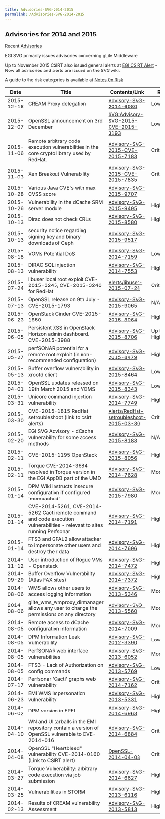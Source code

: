 ```yaml
---
title: Advisories-SVG-2014-2015
permalink: /Advisories-SVG-2014-2015
---
```


## Advisories for 2014 and 2015

Recent [Advisories](../README.md)

EGI SVG primarily issues advisories concerning gLite Middleware.

Up to November 2015 CSIRT also issued general alerts at
[EGI CSIRT Alert](https://advisories.egi.eu/CSIRT_Alerts) - Now all advisories
and alerts are issued on the SVG wiki.

A guide to the risk categories is available at
[Notes On Risk](https://confluence.egi.eu/display/EGIBG/Notes+on+Risk)

| Date       | Title                                                                                                                      | Contents/Link                                                                         | Risk       | Status |
| ---------- | -------------------------------------------------------------------------------------------------------------------------- | ------------------------------------------------------------------------------------- | ---------- | ------ |
| 2015-12-16 | CREAM Proxy delegation                                                                                                     | [Advisory-SVG-2014-6980](./2014/Advisory-SVG-2014-6980.md)                            | Low        | Fixed  |
| 2015-12-07 | OpenSSL announcement on 3rd December                                                                                       | [SVG:Advisory-SVG-2015-CVE-2015-3193](./2015/Advisory-SVG-2015-CVE-2015-3193.md)      | Low        | Fixed  |
| 2015-11-06 | Remote arbitrary code execution vulnerabilities in the core crypto library used by RedHat.                                 | [Advisory-SVG-2015-CVE-2015-7183](./2015/Advisory-SVG-2015-CVE-2015-7183.md)          | Critical   | Fixed  |
| 2015-11-03 | Xen Breakout Vulnerability                                                                                                 | [Advisory-SVG-2015-CVE-2015-7835](./2015/Advisory-SVG-2015-CVE-2015-7835.md)          | Critical   | Fixed  |
| 2015-10-28 | Various Java CVE's with max CVSS score                                                                                     | [Advisory-SVG-2015-9707](./2015/Advisory-SVG-2015-9707.md)                            |            | Fixed  |
| 2015-10-26 | Vulnerability in the dCache SRM server module                                                                              | [Advisory-SVG-2015-9495](./2015/Advisory-SVG-2015-9495.md)                            | High       | Fixed  |
| 2015-10-13 | Dirac does not check CRLs                                                                                                  | [Advisory-SVG-2015-8580](./2015/Advisory-SVG-2015-8580.md)                            | High       | Fixed  |
| 2015-10-13 | security notice regarding signing key and binary downloads of Ceph                                                         | [Advisory-SVG-2015-9517](./2015/Advisory-SVG-2015-9517.md)                            |            |        |
| 2015-08-18 | VOMs Potential DoS                                                                                                         | [Advisory-SVG-2014-7159](./2014/Advisory-SVG-2014-7159.md)                            | Low        | Fixed  |
| 2015-08-13 | DIRAC SQL injection vulnerability                                                                                          | [Advisory-SVG-2014-7553](./2014/Advisory-SVG-2014-7553.md)                            | High       | Fixed  |
| 2015-07-24 | libuser local root exploit CVE-2015-3245, CVE-2015-3246 for RedHat                                                         | [Alerts/libuser-2015-07-24](./2015/libuser-2015-07-24.md)                             | Critical   | Fixed  |
| 2015-07-13 | OpenSSL release on 9th July - CVE-2015-1793                                                                                | [Advisory-SVG-2015-9065](./2015/Advisory-SVG-2015-9065.md)                            | N/A        | Fixed  |
| 2015-06-23 | OpenStack Cinder CVE-2015-1850                                                                                             | [Advisory-SVG-2015-8964](./2015/Advisory-SVG-2015-8964.md)                            | High       | Fixed  |
| 2015-06-05 | Persistent XSS in OpenStack Horizon admin dashboard. CVE-2015-3988                                                         | [Advisory-SVG-2015-8706](./2015/Advisory-SVG-2015-8706.md)                            | Up to High | Fixed  |
| 2015-05-27 | perfSONAR potential for a remote root exploit (in non-recommended configuration)                                           | [Advisory-SVG-2015-8479](./2015/Advisory-SVG-2015-8479.md)                            | High       | Fixed  |
| 2015-05-13 | Buffer overflow vulnerability in xrootd client                                                                             | [Advisory-SVG-2015-8464](./2015/Advisory-SVG-2015-8464.md)                            | Low        | Fixed  |
| 2015-04-01 | OpenSSL updates released on 19th March 2015 and VOMS                                                                       | [Advisory-SVG-2015-8343](./2015/Advisory-SVG-2015-8343.md)                            | Low        | Fixed  |
| 2015-03-31 | Unicore command injection vulnerability                                                                                    | [Advisory-SVG-2014-7749](./2014/Advisory-SVG-2014-7749.md)                            | High       | Fixed  |
| 2015-03-30 | CVE-2015-1815 RedHat setroubleshoot (link to csirt alerts)                                                                 | [Alerts/RedHat-setroubleshoot-2015-03-30](./2015/RedHat-setroubleshoot-2015-03-30.md) | Critical   | Fixed  |
| 2015-02-20 | EGI SVG Advisory - dCache vulnerability for some access methods                                                            | [Advisory-SVG-2015-8183](./2015/Advisory-SVG-2015-8183.md)                            | N/A        | Fixed  |
| 2015-02-11 | CVE-2015-1195 OpenStack                                                                                                    | [Advisory-SVG-2015-8056](./2015/Advisory-SVG-2015-8056.md)                            | High       | Fixed  |
| 2015-02-11 | Torque CVE-2014-3684 resolved in Torque version in the EGI AppDB part of the UMD                                           | [Advisory-SVG-2014-7628](./2014/Advisory-SVG-2014-7628.md)                            | Moderate   | Fixed  |
| 2015-01-14 | DPM Wiki instructs insecure configuration if configured 'memcached'                                                        | [Advisory-SVG-2015-7980](./2015/Advisory-SVG-2015-7980.md)                            | Moderate   | Fixed  |
| 2015-01-14 | CVE-2014-5261, CVE-2014-5262 Cacti remote command and code execution vulnerabilities - relevant to sites running Perfsonar | [Advisory-SVG-2014-7191](./2014/Advisory-SVG-2014-7191.md)                            | High       | Fixed  |
| 2015-01-14 | FTS3 and GFAL2 allow attacker to impersonate other users and destroy their data                                            | [Advisory-SVG-2014-7696](./2014/Advisory-SVG-2014-7696.md)                            | High       | Fixed  |
| 2014-11-12 | User introduction of Rogue VMs - Openstack                                                                                 | [Advisory-SVG-2014-7472](./2014/Advisory-SVG-2014-7472.md)                            | High       | Fixed  |
| 2014-09-29 | Buffer Overflow Vulnerability (Atlas FAX sites)                                                                            | [Advisory-SVG-2014-7372](./2014/Advisory-SVG-2014-7372.md)                            | High       | Fixed  |
| 2014-08-06 | WMS allows other users to access logging information                                                                       | [Advisory-SVG-2013-5346](../2011-2013/2013/Advisory-SVG-2013-5346.md)                 | Moderate   | Fixed  |
| 2014-08-06 | glite_wms_wmproxy_dirmanager allows any user to change the permissions on any directory                                    | [Advisory-SVG-2013-5560](../2011-2013/2013/Advisory-SVG-2013-5560.md)                 | Moderate   | Fixed  |
| 2014-08-05 | Remote access to dCache configuration information                                                                          | [Advisory-SVG-2014-7009](./2014/Advisory-SVG-2014-7009.md)                            | Moderate   | Fixed  |
| 2014-08-05 | DPM Information Leak Vulnerability                                                                                         | [Advisory-SVG-2012-3390](./2011-2013/2012/Advisory-SVG-2012-3390.md)                  | Low        | Fixed  |
| 2014-08-05 | PerfSONAR web interface vulnerabilities                                                                                    | [Advisory-SVG-2013-6052](../2011-2013/2013/Advisory-SVG-2013-6052.md)                 | Moderate   | Fixed  |
| 2014-08-05 | FTS3 - Lack of Authorization on config commands                                                                            | [Advisory-SVG-2013-5769](../2011-2013/2013/Advisory-SVG-2013-5769.md)                 | Low        | Fixed  |
| 2014-07-17 | Perfsonar 'Cacti' graphs web vulnerability                                                                                 | [Advisory-SVG-2014-7162](./2014/Advisory-SVG-2014-7162.md)                            | Critical   | Fixed  |
| 2014-06-23 | EMI WMS Impersonation vulnerability                                                                                        | [Advisory-SVG-2013-5331](./2011-2013/2013/Advisory-SVG-2013-5331.md)                  | High       | Fixed  |
| 2014-06-02 | DPM version in EPEL                                                                                                        | [Advisory-SVG-2014-6963](./2014/Advisory-SVG-2014-6963.md)                            | High       | Fixed  |
| 2014-04-10 | WN and UI tarballs in the EMI repository contain a version of OpenSSL vulnerable to CVE-2014-016                           | [Advisory-SVG-2014-6884](./2014/Advisory-SVG-2014-6884.md)                            | Critical   | Fixed  |
| 2014-04-08 | OpenSSL "Heartbleed" vulnerability CVE-2014-0160 (Link to CSIRT alert)                                                     | [OpenSSL-2014-04-08](./2014/OpenSSL-2014-04-08.md)                                    | Critical   | Fixed  |
| 2014-03-27 | Torque Vulnerability: arbitrary code execution via job submission                                                          | [Advisory-SVG-2014-6627](./2014/Advisory-SVG-2014-6627.md)                            | High       | Fixed  |
| 2014-03-25 | Vulnerabilities in STORM                                                                                                   | [Advisory-SVG-2013-6116](../2011-2013/2013/Advisory-SVG-2013-6116.md)                 | High       | Fixed  |
| 2014-02-13 | Results of CREAM vulnerability Assessment                                                                                  | [Advisory-SVG-2013-5813](../2011-2013/2013/Advisory-SVG-2013-5813.md)                 | High       | Fixed  |
